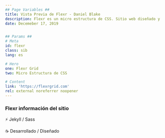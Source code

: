 ```yaml
---
## Page Variables ##
title: Vista Previa de Flexr - Daniel Blake
description: Flexr es un micro estructura de CSS. Sitio web diseñado y desarrollado por Daniel Blake.
date: Decemeber 17, 2019


## Params ##
# Meta
id: flexr
class: sib
lang: es

# Hero
one: Flexr Grid
two: Micro Estructura de CSS

# Content
link: 'https://flexrgrid.com'
rel: external noreferrer noopener
---
```


### Flexr información del sitio

⚡ Jekyll / Sass

☕ Desarrollado / Diseñado
